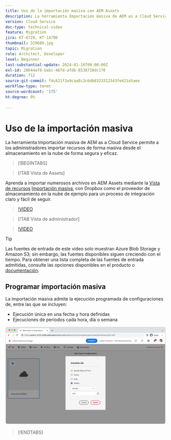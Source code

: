 ```yaml
---
title: Uso de la importación masiva con AEM Assets
description: La herramienta Importación masiva de AEM as a Cloud Service permite a los administradores importar recursos de forma masiva desde el almacenamiento en la nube (Azure Blob Storage o Amazon S3) de forma segura y eficaz.
version: Cloud Service
doc-type: technical-video
feature: Migration
jira: KT-6729, KT-14796
thumbnail: 329680.jpg
topic: Migration
role: Architect, Developer
level: Beginner
last-substantial-update: 2024-01-16T00:00:00Z
exl-id: 28644af8-babc-467d-afdb-8538728dc176
duration: 712
source-git-commit: f4c621f3a9caa8c2c64b8323312343fe421a5aee
workflow-type: tm+mt
source-wordcount: '175'
ht-degree: 0%

---
```


# Uso de la importación masiva

La herramienta Importación masiva de AEM as a Cloud Service permite a los administradores importar recursos de forma masiva desde el almacenamiento en la nube de forma segura y eficaz.

>[!BEGINTABS]

>[!TAB Vista de Assets]

Aprenda a importar numerosos archivos en AEM Assets mediante la [Vista de recursos](https://experienceleague.adobe.com/docs/experience-manager-cloud-service/content/assets/assets-view/assets-view-introduction.html) [Importación masiva](https://experienceleague.adobe.com/docs/experience-manager-cloud-service/content/assets/assets-view/bulk-import-assets-view.html), con Dropbox como el proveedor de almacenamiento en la nube de ejemplo para un proceso de integración claro y fácil de seguir.

>[!VIDEO](https://video.tv.adobe.com/v/3426857/?learn=on)

>[!TAB Vista de administrador]

>[!VIDEO](https://video.tv.adobe.com/v/329680?quality=12&learn=on)

>[!TIP]
>
> Las fuentes de entrada de este vídeo solo muestran Azure Blob Storage y Amazon S3; sin embargo, las fuentes disponibles siguen creciendo con el tiempo. Para obtener una lista completa de las fuentes de entrada admitidas, consulte las opciones disponibles en el producto o [documentación](https://experienceleague.adobe.com/docs/experience-manager-cloud-service/content/assets/manage/add-assets.html#bulk-upload).

## Programar importación masiva

La importación masiva admite la ejecución programada de configuraciones de, entre las que se incluyen:

+ Ejecución única en una fecha y hora definidas
+ Ejecuciones de períodos cada hora, día o semana

![Programación de importación masiva](./assets/bulk-import/schedule.png)

>[!ENDTABS]
